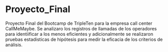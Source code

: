 # Proyecto_Final
Proyecto Final del Bootcamp de TripleTen para la empresa call center CallMeMaybe. Se analizaro los registros de llamadas de los operadores para identiificar a los menos eficientes y adicionalmente se realizaron pruebas estadisticas de hipótesis para medir la eficacia de los criterios de análisis.
